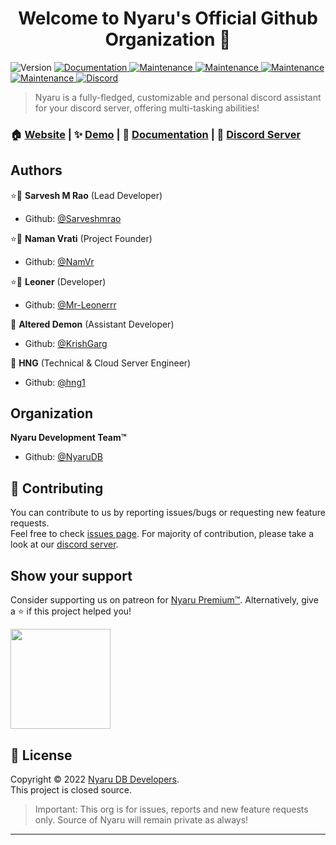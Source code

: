 <h1 align="center">Welcome to Nyaru's Official Github Organization 👋</h1>
<p>
  <img alt="Version" src="https://img.shields.io/badge/version-4.0.7-blue.svg?cacheSeconds=2592000" />
  <a href="https://github.com/NyaruDB/bot#readme" target="_blank">
    <img alt="Documentation" src="https://img.shields.io/badge/documentation-yes-brightgreen.svg" />
  </a>
  <a href="https://go.nyaru.xyz/invite" target="_blank">
    <img alt="Maintenance" src="https://img.shields.io/badge/Users-621k+-green.svg" />
  </a>
  <a href="https://go.nyaru.xyz/invite" target="_blank">
    <img alt="Maintenance" src="https://img.shields.io/badge/Guild Count-2.1k+-green.svg" />
  </a>
  </a>
  <a href="https://go.nyaru.xyz/invite" target="_blank">
    <img alt="Maintenance" src="https://img.shields.io/badge/Channel Count-708k+-green.svg" />
  </a>
  <a href="https://github.com/NyaruDB/bot/graphs/commit-activity" target="_blank">
    <img alt="Maintenance" src="https://img.shields.io/badge/Maintained%3F-yes-green.svg" />
  </a>
  <a href="https://go.nyaru.xyz/discord" target="_blank">
    <img alt="Discord" src="https://img.shields.io/discord/581997464752619521?color=%235865F2&label=Discord&logo=discord&logoColor=%23fff" />
  </a>
</p>

> Nyaru is a fully-fledged, customizable and personal discord assistant for your discord server, offering multi-tasking abilities!

### 🏠 [Website](https://nyaru.xyz) | ✨ [Demo](https://go.nyaru.xyz/invite) | 📄 [Documentation](https://docs.nyaru.xyz/) | 💖 [Discord Server](https://go.nyaru.xyz/discord)

## Authors

⭐👤 **Sarvesh M Rao** (Lead Developer)

- Github: [@Sarveshmrao](https://github.com/Sarveshmrao)

⭐👤 **Naman Vrati** (Project Founder)

- Github: [@NamVr](https://github.com/NamVr)

⭐👤 **Leoner** (Developer)

- Github: [@Mr-Leonerrr](https://github.com/Mr-Leonerrr)

👤 **Altered Demon** (Assistant Developer)

- Github: [@KrishGarg](https://github.com/KrishGarg)

👤 **HNG** (Technical & Cloud Server Engineer)

- Github: [@hng1](https://github.com/hng4)

## Organization

**Nyaru Development Team™**

- Github: [@NyaruDB](https://github.com/NyaruDB)

## 🤝 Contributing

You can contribute to us by reporting issues/bugs or requesting new feature requests. <br />Feel free to check [issues page](https://github.com/NyaruDB/bot/issues). For majority of contribution, please take a look at our [discord server](https://go.nyaru.xyz/discord 'Amazing Community aroud Nyaru, with many nitro giveaways!').

## Show your support

Consider supporting us on patreon for [Nyaru Premium™](https://docs.nyaru.xyz/premium). Alternatively, give a ⭐️ if this project helped you!

<a href="https://www.patreon.com/NyaruBot">
  <img src="https://c5.patreon.com/external/logo/become_a_patron_button@2x.png" width="160">
</a>

## 📝 License

Copyright © 2022 [Nyaru DB Developers](https://github.com/NyaruDB).<br />
This project is closed source.
> Important: This org is for issues, reports and new feature requests only. Source of Nyaru will remain private as always!

---
